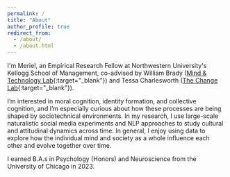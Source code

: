 ```yaml
---
permalink: /
title: "About"
author_profile: true
redirect_from: 
  - /about/
  - /about.html
---
```


I'm Meriel, an Empirical Research Fellow at Northwestern University's Kellogg School of Management, co-advised by William Brady ([Mind & Technology Lab](https://sites.google.com/u.northwestern.edu/mind-technology-lab){:target="_blank"}) and Tessa Charlesworth ([The Change Lab](https://sites.northwestern.edu/changelab/){:target="_blank"}).

I’m interested in moral cognition, identity formation, and collective cognition, and I’m especially curious about how these processes are being shaped by sociotechnical environments. In my research, I use large-scale naturalistic social media experiments and NLP approaches to study cultural and attitudinal dynamics across time. In general, I enjoy using data to explore how the individual mind and society as a whole influence each other and evolve together over time. 

I earned B.A.s in Psychology (Honors) and Neuroscience from the University of Chicago in 2023.